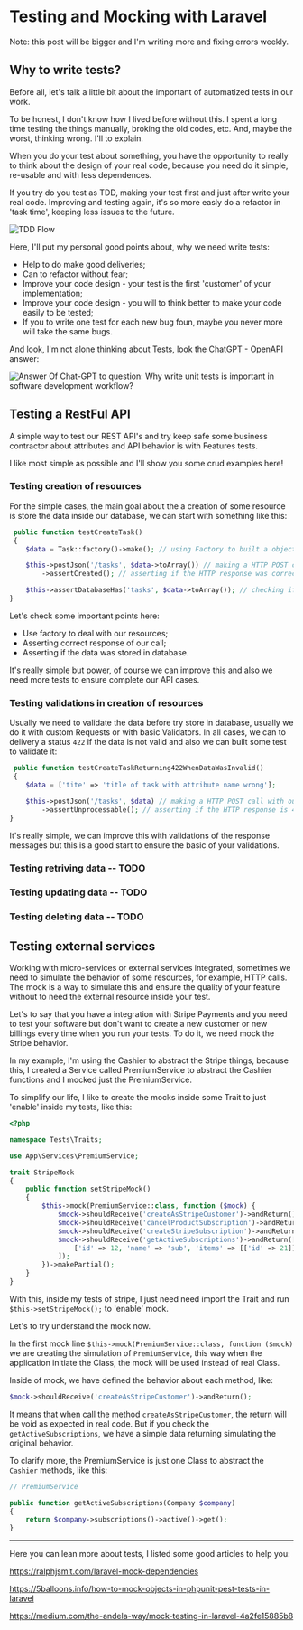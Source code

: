 # Testing and Mocking with Laravel

Note: this post will be bigger and I'm writing more and fixing errors weekly.


## Why to write tests?
Before all, let's talk a little bit about the important of automatized tests in our work.

To be honest, I don't know how I lived before without this. I spent a long time testing the things manually, broking the old codes, etc. And, maybe the worst, thinking wrong.
I'll to explain.

When you do your test about something, you have the opportunity to really to think about the design of your real code, because you need do it simple, re-usable and with less dependences.

If you try do you test as TDD, making your test first and just after write your real code. Improving and testing again, it's so more easly do a refactor in 'task time', keeping less issues to the future.

![TDD Flow](assets/tdd-simple-diagram-v1.jpg)

Here, I'll put my personal good points about, why we need write tests:

* Help to do make good deliveries;
* Can to refactor without fear;
* Improve your code design - your test is the first 'customer' of your implementation;
* Improve your code design - you will to think better to make your code easily to be tested;
* If you to write one test for each new bug foun, maybe you never more will take the same bugs.

And look, I'm not alone thinking about Tests, look the ChatGPT - OpenAPI answer:  

![Answer Of Chat-GPT to question: Why write unit tests is important in software development workflow?](assets/what-chat-gpt-think-about-unit-tests.jpeg)

## Testing a RestFul API 

A simple way to test our REST API's and try keep safe some business contractor about attributes and API behavior is with Features tests.

I like most simple as possible and I'll show you some crud examples here!

### Testing creation of resources

For the simple cases, the main goal about the a creation of some resource is store the data inside our database, we can start with something like this:

```php
 public function testCreateTask()
 {
    $data = Task::factory()->make(); // using Factory to built a object of something

    $this->postJson('/tasks', $data->toArray()) // making a HTTP POST call with our task to create
        ->assertCreated(); // asserting if the HTTP response was correct 

    $this->assertDatabaseHas('tasks', $data->toArray()); // checking if the data was stored in database
}
```

Let's check some important points here:

* Use factory to deal with our resources;
* Asserting correct response of our call;
* Asserting if the data was stored in database.

It's really simple but power, of course we can improve this and also we need more tests to ensure complete our API cases.

### Testing validations in creation of resources

Usually we need to validate the data before try store in database, usually we do it with custom Requests or with basic Validators. In all cases, we can to delivery a status `422` if the data is not valid and also we can built some test to validate it:

```php
 public function testCreateTaskReturning422WhenDataWasInvalid()
 {
    $data = ['tite' => 'title of task with attribute name wrong'];

    $this->postJson('/tasks', $data) // making a HTTP POST call with our wrong task to create
        ->assertUnprocessable(); // asserting if the HTTP response is 422
}
```

It's really simple, we can improve this with validations of the response messages but this is a good start to ensure the basic of your validations.

### Testing retriving data -- TODO
### Testing updating data -- TODO
### Testing deleting data -- TODO

## Testing external services

Working with micro-services or external services integrated, sometimes we need to simulate the behavior of some resources, for example, HTTP calls. The mock is a way to simulate this and ensure the quality of your feature without to need the external resource inside your test.

Let's to say that you have a integration with Stripe Payments and you need to test your software but don't want to create a new customer or new billings every time when you run your tests. To do it, we need mock the Stripe behavior.

In my example, I'm using the Cashier to abstract the Stripe things, because this, I created a Service called PremiumService to abstract the Cashier functions and I mocked just the PremiumService.

To simplify our life, I like to create the mocks inside some Trait to just 'enable' inside my tests, like this:

```php
<?php

namespace Tests\Traits;

use App\Services\PremiumService;

trait StripeMock
{
    public function setStripeMock()
    {
        $this->mock(PremiumService::class, function ($mock) {
            $mock->shouldReceive('createAsStripeCustomer')->andReturn();
            $mock->shouldReceive('cancelProductSubscription')->andReturn();
            $mock->shouldReceive('createStripeSubscription')->andReturn($mock);
            $mock->shouldReceive('getActiveSubscriptions')->andReturn([
                ['id' => 12, 'name' => 'sub', 'items' => [['id' => 21]]],
            ]);
        })->makePartial();
    }
}
```

With this, inside my tests of stripe, I just need need import the Trait and run `$this->setStripeMock();` to 'enable' mock.

Let's to try understand the mock now.

In the first mock line `$this->mock(PremiumService::class, function ($mock)` we are creating the simulation of `PremiumService`, this way when the application initiate the Class, the mock will be used instead of real Class.


Inside of mock, we have defined the behavior about each method, like:
```php
$mock->shouldReceive('createAsStripeCustomer')->andReturn();
```

It means that when call the method `createAsStripeCustomer`, the return will be void as expected in real code. But if you check the `getActiveSubscriptions`, we have a simple data returning simulating the original behavior.


To clarify more, the PremiumService is just one Class to abstract the `Cashier` methods, like this:

```php
// PremiumService

public function getActiveSubscriptions(Company $company)
{
    return $company->subscriptions()->active()->get();
}

```
---

Here you can lean more about tests, I listed some good articles to help you:

https://ralphjsmit.com/laravel-mock-dependencies

https://5balloons.info/how-to-mock-objects-in-phpunit-pest-tests-in-laravel

https://medium.com/the-andela-way/mock-testing-in-laravel-4a2fe15885b8